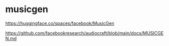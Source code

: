 # musicgen

https://huggingface.co/spaces/facebook/MusicGen

https://github.com/facebookresearch/audiocraft/blob/main/docs/MUSICGEN.md
